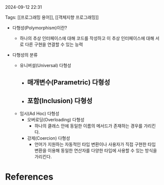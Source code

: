 
2024-09-12 22:31

Tags: [[프로그래밍 용어]], [[객체지향 프로그래밍]]

- 다형성(Polymorphism)이란?
	- 하나의 추상 인터페이스에 대해 코드를 작성하고 이 추상 인터페이스에 대해 서로 다른 구현을 연결할 수 있는 능력

- 다형성의 분류
	- 유니버설(Universal) 다형성
		- 매개변수(Parametric) 다형성
			- 
		- 포함(Inclusion) 다형성
			- 
	- 임시(Ad Hoc) 다형성
		- 오버로딩(Overloading) 다형성
			- 하나의 클래스 안에 동일한 이름의 메서드가 존재하는 경우를 가리킨다.
		- 강제(Coercion) 다형성
			- 언어가 지원하는 자동적인 타입 변환이나 사용자가 직접 구현한 타입 변환을 이용해 동일한 연산자를 다양한 타입에 사용할 수 있는 방식을 가리킨다.



# References